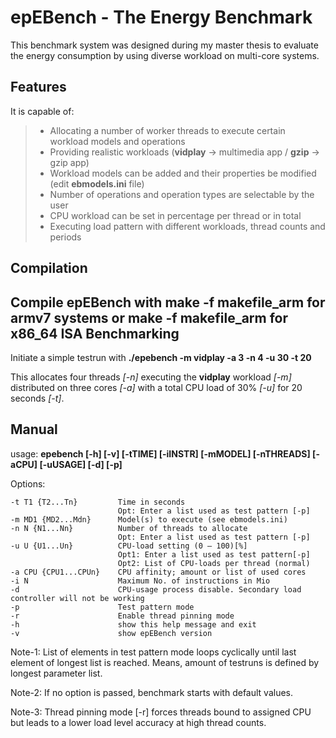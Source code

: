 epEBench - The Energy Benchmark
=========================

This benchmark system was designed during my master thesis to evaluate the energy consumption by using diverse workload on multi-core systems.

Features
-------
It is capable of:

>- Allocating a number of worker threads to execute certain workload models and operations
>- Providing realistic workloads (**vidplay** -> multimedia app / **gzip** -> gzip app)
>- Workload models can be added and their properties be modified (edit **ebmodels.ini** file)
>- Number of operations and operation types are selectable by the user
>- CPU workload can be set in percentage per thread or in total 
>- Executing load pattern with different workloads, thread counts and periods

Compilation
-------
Compile epEBench with **make -f makefile_arm** for armv7 systems or **make -f makefile_arm** for x86_64 ISA
Benchmarking
-------
Initiate a simple testrun with **./epebench -m vidplay -a 3 -n 4 -u 30 -t 20**

This allocates four threads *[-n]* executing the **vidplay** workload *[-m]* distributed on three cores *[-a]* with a total CPU load of 30% *[-u]* for 20 seconds *[-t]*.

Manual
-------
usage: **epebench [-h] [-v] [-tTIME] [-iINSTR] [-mMODEL] [-nTHREADS] [-aCPU] [-uUSAGE] [-d] [-p]**

Options:

	-t T1 {T2...Tn}	        Time in seconds
	                        Opt: Enter a list used as test pattern [-p]
	-m MD1 {MD2...Mdn}	    Model(s) to execute (see ebmodels.ini)
	-n N {N1...Nn}	        Number of threads to allocate
		                    Opt: Enter a list used as test pattern [-p]
	-u U {U1...Un}	        CPU-load setting (0 – 100)[%]
		                    Opt1: Enter a list used as test pattern[-p]
		                    Opt2: List of CPU-loads per thread (normal)
	-a CPU {CPU1...CPUn}	CPU affinity; amount or list of used cores
	-i N	                Maximum No. of instructions in Mio
	-d	                    CPU-usage process disable. Secondary load controller will not be working
	-p	                    Test pattern mode
	-r	                    Enable thread pinning mode
	-h	                    show this help message and exit
	-v 	                    show epEBench version
	
	
Note-1: List of elements in test pattern mode loops cyclically until last element of longest list is reached. Means, amount of testruns is defined by longest parameter list.

Note-2: If no option is passed, benchmark starts with default values.

Note-3: Thread pinning mode [-r] forces threads bound to assigned CPU but leads to a lower load level accuracy at high thread counts.

